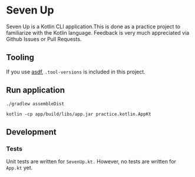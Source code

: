 # Seven Up
Seven Up is a Kotlin CLI application.This is done as a practice project to familiarize with the Kotlin language. Feedback is very much appreciated via Github Issues or Pull Requests.

## Tooling
If you use [asdf](http://asdf-vm.com/), `.tool-versions` is included in this project.

## Run application 
```
./gradlew assembleDist

kotlin -cp app/build/libs/app.jar practice.kotlin.AppKt
```

## Development

### Tests
Unit tests are written for `SevenUp.kt.` However, no tests are written for `App.kt` yet.